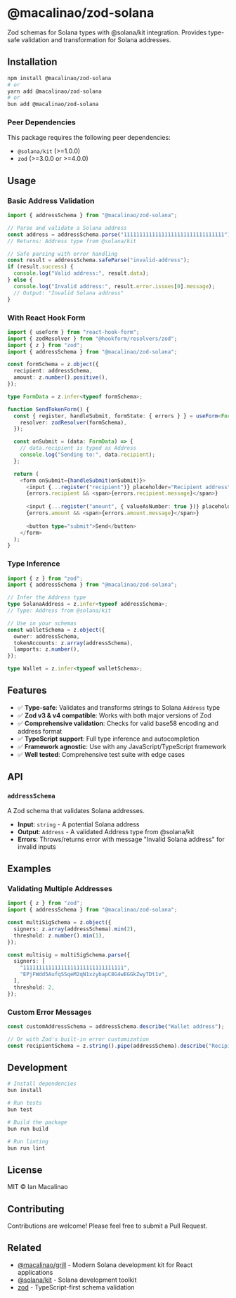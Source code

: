 # @macalinao/zod-solana

Zod schemas for Solana types with @solana/kit integration. Provides type-safe validation and transformation for Solana addresses.

## Installation

```bash
npm install @macalinao/zod-solana
# or
yarn add @macalinao/zod-solana
# or
bun add @macalinao/zod-solana
```

### Peer Dependencies

This package requires the following peer dependencies:
- `@solana/kit` (>=1.0.0)
- `zod` (>=3.0.0 or >=4.0.0)

## Usage

### Basic Address Validation

```typescript
import { addressSchema } from "@macalinao/zod-solana";

// Parse and validate a Solana address
const address = addressSchema.parse("11111111111111111111111111111111");
// Returns: Address type from @solana/kit

// Safe parsing with error handling
const result = addressSchema.safeParse("invalid-address");
if (result.success) {
  console.log("Valid address:", result.data);
} else {
  console.log("Invalid address:", result.error.issues[0].message);
  // Output: "Invalid Solana address"
}
```

### With React Hook Form

```typescript
import { useForm } from "react-hook-form";
import { zodResolver } from "@hookform/resolvers/zod";
import { z } from "zod";
import { addressSchema } from "@macalinao/zod-solana";

const formSchema = z.object({
  recipient: addressSchema,
  amount: z.number().positive(),
});

type FormData = z.infer<typeof formSchema>;

function SendTokenForm() {
  const { register, handleSubmit, formState: { errors } } = useForm<FormData>({
    resolver: zodResolver(formSchema),
  });

  const onSubmit = (data: FormData) => {
    // data.recipient is typed as Address
    console.log("Sending to:", data.recipient);
  };

  return (
    <form onSubmit={handleSubmit(onSubmit)}>
      <input {...register("recipient")} placeholder="Recipient address" />
      {errors.recipient && <span>{errors.recipient.message}</span>}
      
      <input {...register("amount", { valueAsNumber: true })} placeholder="Amount" />
      {errors.amount && <span>{errors.amount.message}</span>}
      
      <button type="submit">Send</button>
    </form>
  );
}
```

### Type Inference

```typescript
import { z } from "zod";
import { addressSchema } from "@macalinao/zod-solana";

// Infer the Address type
type SolanaAddress = z.infer<typeof addressSchema>;
// Type: Address from @solana/kit

// Use in your schemas
const walletSchema = z.object({
  owner: addressSchema,
  tokenAccounts: z.array(addressSchema),
  lamports: z.number(),
});

type Wallet = z.infer<typeof walletSchema>;
```

## Features

- ✅ **Type-safe**: Validates and transforms strings to Solana `Address` type
- ✅ **Zod v3 & v4 compatible**: Works with both major versions of Zod
- ✅ **Comprehensive validation**: Checks for valid base58 encoding and address format
- ✅ **TypeScript support**: Full type inference and autocompletion
- ✅ **Framework agnostic**: Use with any JavaScript/TypeScript framework
- ✅ **Well tested**: Comprehensive test suite with edge cases

## API

### `addressSchema`

A Zod schema that validates Solana addresses.

- **Input**: `string` - A potential Solana address
- **Output**: `Address` - A validated Address type from @solana/kit
- **Errors**: Throws/returns error with message "Invalid Solana address" for invalid inputs

## Examples

### Validating Multiple Addresses

```typescript
import { z } from "zod";
import { addressSchema } from "@macalinao/zod-solana";

const multiSigSchema = z.object({
  signers: z.array(addressSchema).min(2),
  threshold: z.number().min(1),
});

const multisig = multiSigSchema.parse({
  signers: [
    "11111111111111111111111111111111",
    "EPjFWdd5AufqSSqeM2qN1xzybapC8G4wEGGkZwyTDt1v",
  ],
  threshold: 2,
});
```

### Custom Error Messages

```typescript
const customAddressSchema = addressSchema.describe("Wallet address");

// Or with Zod's built-in error customization
const recipientSchema = z.string().pipe(addressSchema).describe("Recipient wallet address");
```

## Development

```bash
# Install dependencies
bun install

# Run tests
bun test

# Build the package
bun run build

# Run linting
bun run lint
```

## License

MIT © Ian Macalinao

## Contributing

Contributions are welcome! Please feel free to submit a Pull Request.

## Related

- [@macalinao/grill](https://github.com/macalinao/grill) - Modern Solana development kit for React applications
- [@solana/kit](https://github.com/solana-developers/solana-kit) - Solana development toolkit
- [zod](https://github.com/colinhacks/zod) - TypeScript-first schema validation